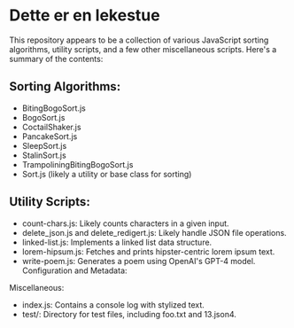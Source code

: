 # Dette er en lekestue

This repository appears to be a collection of various JavaScript sorting algorithms, utility scripts, and a few other miscellaneous scripts. Here's a summary of the contents:


## Sorting Algorithms:
- BitingBogoSort.js
- BogoSort.js
- CoctailShaker.js
- PancakeSort.js
- SleepSort.js
- StalinSort.js
- TrampoliningBitingBogoSort.js
- Sort.js (likely a utility or base class for sorting)

## Utility Scripts:
- count-chars.js: Likely counts characters in a given input.
- delete_json.js and delete_redigert.js: Likely handle JSON file operations.
- linked-list.js: Implements a linked list data structure.
- lorem-hipsum.js: Fetches and prints hipster-centric lorem ipsum text.
- write-poem.js: Generates a poem using OpenAI's GPT-4 model.
Configuration and Metadata:

Miscellaneous:

- index.js: Contains a console log with stylized text.
- test/: Directory for test files, including foo.txt and 13.json4.
